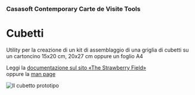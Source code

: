 ﻿### Casasoft Contemporary Carte de Visite Tools

# Cubetti

Utility per la creazione di un kit di assemblaggio di una griglia di cubetti su un cartoncino 15x20 cm, 20x27 cm oppure un foglio A4

Leggi la [documentazione sul sito «The Strawberry Field»](https://strawberryfield.altervista.org/carte_de_visite/puzzle_cubetti.php)  
oppure la [man page](../docs/man_Cubetti.md)

![Il cubetto prototipo](https://strawberryfield.altervista.org/carte_de_visite/foto/cubetti.jpg)

